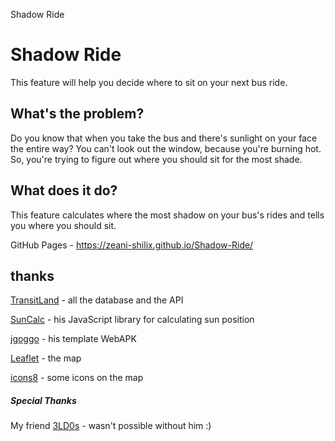 Shadow Ride

# Shadow Ride
This feature will help you decide where to sit on your next bus ride.

## What's the problem?
Do you know that when you take the bus and there's sunlight on your face the entire way?
You can't look out the window, because you're burning hot.
So, you're trying to figure out where you should sit for the most shade.

## What does it do?
This feature calculates where the most shadow on your bus's rides and tells you where you should sit.

GitHub Pages -  https://zeani-shilix.github.io/Shadow-Ride/

## thanks
[TransitLand](https://www.transit.land/) - all the database and the API 

[SunCalc](https://github.com/mourner/suncalc) -  his JavaScript library for calculating sun position

[jgoggo](https://github.com/jfoggo/WebAPK/) - his template WebAPK

[Leaflet](https://leafletjs.com/) - the map

[icons8](https://icons8.com/) - some icons on the map

##### Special Thanks
My friend [3LD0s](https://github.com/3LD0s) - wasn't possible without him :)
